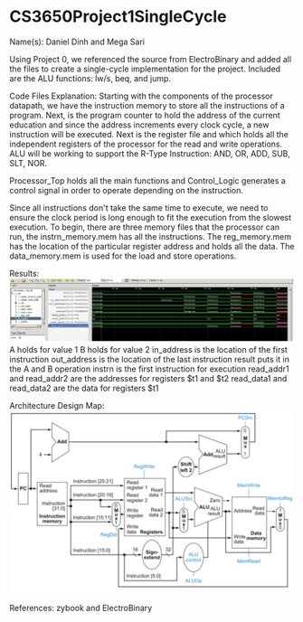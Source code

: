 # CS3650Project1SingleCycle

Name(s):
Daniel Dinh 
and Mega Sari 

Using Project 0, we referenced the source from ElectroBinary and added all the files to create a single-cycle implementation for the project. Included are the ALU functions: lw/s, beq, and jump. 

Code Files Explanation:
Starting with the components of the processor datapath, we have the instruction memory to store all the instructions of a program. 
Next, is the program counter to hold the address of the current education and since the address increments every clock cycle, a new instruction will be executed. 
Next is the register file and which holds all the independent registers of the processor for the read and write operations. 
ALU will be working to support the R-Type Instruction: AND, OR, ADD, SUB, SLT, NOR. 

Processor_Top holds all the main functions and Control_Logic generates a control signal in order to operate depending on the instruction. 

Since all instructions don't take the same time to execute, we need to ensure the clock period is long enough to fit the execution from the slowest execution. 
To begin, there are three memory files that the processor can run, the instrn_memory.mem has all the instructions. 
The reg_memory.mem has the location of the particular register address and holds all the data. 
The data_memory.mem is used for the load and store operations. 

Results:
![](images/result.png)
A holds for value 1
B holds for value 2
in_address is the location of the first instruction
out_address is the location of the last instruction
result puts it in the A and B operation
instrn is the first instruction for execution
read_addr1 and read_addr2 are the addresses for registers $t1 and $t2
read_data1 and read_data2 are the data for registers $t1

Architecture Design Map:
![](images/reference.png)

References: zybook and ElectroBinary 






